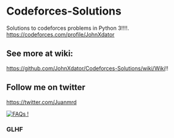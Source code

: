 # Codeforces-Solutions
Solutions to codeforces problems in Python 3!!!!.
https://codeforces.com/profile/JohnXdator


## See more at wiki:
https://github.com/JohnXdator/Codeforces-Solutions/wiki/Wiki!!

## Follow me on twitter
https://twitter.com/Juanmrd

[![FAQs !](https://img.shields.io/badge/Ask%20me-anything-1abc9c.svg)](https://twitter.com/Juanmrd)
### GLHF
